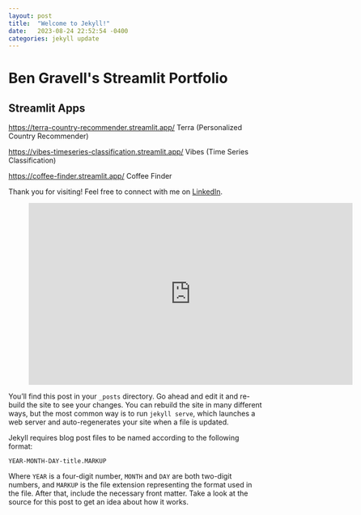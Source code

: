 ```yaml
---
layout: post
title:  "Welcome to Jekyll!"
date:   2023-08-24 22:52:54 -0400
categories: jekyll update
---
```




# Ben Gravell's Streamlit Portfolio


## Streamlit Apps


https://terra-country-recommender.streamlit.app/ Terra (Personalized Country Recommender)

https://vibes-timeseries-classification.streamlit.app/ Vibes (Time Series Classification)

https://coffee-finder.streamlit.app/ Coffee Finder



Thank you for visiting! Feel free to connect with me on [LinkedIn](https://www.linkedin.com/in/benjamin-gravell/).


<figure class="image is-16by9">
  <iframe class="has-ratio" width="640" height="360" src="https://terra-country-recommender.streamlit.app/?embedded=true" scrolling="yes" border="0" frameborder="no" framespacing="0" allowfullscreen="true"></iframe>
</figure>


<!-- <iframe style="width:1000px;height:1000px;" src="https://terra-country-recommender.streamlit.app/?embedded=true" scrolling="yes" border="0" frameborder="no" framespacing="0" allowfullscreen="true"> </iframe> -->

<!-- <iframe style="width:100%;height:100%;" src="https://terra-country-recommender.streamlit.app/?embedded=true" scrolling="yes" border="0" frameborder="no" framespacing="0" allowfullscreen="true"> </iframe> -->


<!-- <iframe src="https://terra-country-recommender.streamlit.app/?embedded=true" scrolling="yes" border="0" frameborder="no" framespacing="0" allowfullscreen="true"> </iframe> -->




You’ll find this post in your `_posts` directory. Go ahead and edit it and re-build the site to see your changes. You can rebuild the site in many different ways, but the most common way is to run `jekyll serve`, which launches a web server and auto-regenerates your site when a file is updated.

Jekyll requires blog post files to be named according to the following format:

`YEAR-MONTH-DAY-title.MARKUP`

Where `YEAR` is a four-digit number, `MONTH` and `DAY` are both two-digit numbers, and `MARKUP` is the file extension representing the format used in the file. After that, include the necessary front matter. Take a look at the source for this post to get an idea about how it works.
